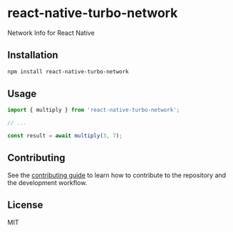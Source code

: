 # react-native-turbo-network

Network Info for React Native

## Installation

```sh
npm install react-native-turbo-network
```

## Usage

```js
import { multiply } from 'react-native-turbo-network';

// ...

const result = await multiply(3, 7);
```

## Contributing

See the [contributing guide](CONTRIBUTING.md) to learn how to contribute to the repository and the development workflow.

## License

MIT
